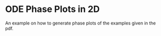 # ODE Phase Plots in 2D
An example on how to generate phase plots of the examples given in the pdf.
